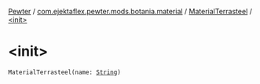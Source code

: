 [Pewter](../../index.md) / [com.ejektaflex.pewter.mods.botania.material](../index.md) / [MaterialTerrasteel](index.md) / [&lt;init&gt;](./-init-.md)

# &lt;init&gt;

`MaterialTerrasteel(name: `[`String`](https://kotlinlang.org/api/latest/jvm/stdlib/kotlin/-string/index.html)`)`